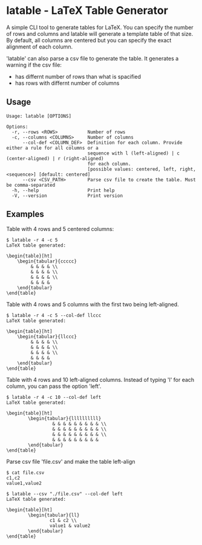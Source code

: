 # latable - LaTeX Table Generator

A simple CLI tool to generate tables for LaTeX. You can specify the number of rows
and columns and latable will generate a template table of that size. By default,
all columns are centered but you can specify the exact alignment of each column.

'latable' can also parse a csv file to generate the table. It generates a warning if
the csv file:

- has differnt number of  rows than what is spacified
- has rows with differnt number of columns

## Usage
```
Usage: latable [OPTIONS]

Options:
  -r, --rows <ROWS>           Number of rows
  -c, --columns <COLUMNS>     Number of columns
      --col-def <COLUMN_DEF>  Definition for each column. Provide either a rule for all columns or a
                              sequence with l (left-aligned) | c (center-aligned) | r (right-aligned)
                              for each column.
                              [possible values: centered, left, right, <sequence>] [default: centered]
      --csv <CSV_PATH>        Parse csv file to create the table. Must be comma-separated
  -h, --help                  Print help
  -V, --version               Print version
```

## Examples

Table with 4 rows and 5 centered columns:

```
$ latable -r 4 -c 5
LaTeX table generated:

\begin{table}[ht]
    \begin{tabular}{ccccc}
         & & & & \\
         & & & & \\
         & & & & \\
         & & & &
    \end{tabular}
\end{table}
```

Table with 4 rows and 5 columns with the first two being left-aligned.

```
$ latable -r 4 -c 5 --col-def llccc
LaTeX table generated:

\begin{table}[ht]
    \begin{tabular}{llccc}
         & & & & \\
         & & & & \\
         & & & & \\
         & & & &
    \end{tabular}
\end{table}

```

Table with 4 rows and 10 left-aligned columns. Instead of typing 'l'
for each column, you can pass the option 'left'.

```
$ latable -r 4 -c 10 --col-def left
LaTeX table generated:

\begin{table}[ht]
        \begin{tabular}{llllllllll}
                 & & & & & & & & & \\
                 & & & & & & & & & \\
                 & & & & & & & & & \\
                 & & & & & & & & &
        \end{tabular}
\end{table}
```

Parse csv file 'file.csv' and make the table left-align

```
$ cat file.csv
c1,c2
value1,value2

$ latable --csv "./file.csv" --col-def left
LaTeX table generated:

\begin{table}[ht]
        \begin{tabular}{ll}
                c1 & c2 \\
                value1 & value2
        \end{tabular}
\end{table}
```
